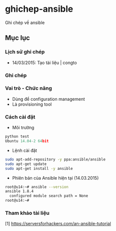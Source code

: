 # ghichep-ansible
Ghi chép về ansible


## Mục lục 

### Lịch sử ghi chép
- 14/03/2015: Tạo tài liệu | congto

### Ghi chép

### Vai trò - Chức năng
- Dùng để configuration management
- Là provisioning tool 

### Cách cài đặt
- Môi trường
```python
python test
Ubuntu 14.04-2 64bit
```
- Lệnh cài đặt
```sh
sudo apt-add-repository -y ppa:ansible/ansible
sudo apt-get update
sudo apt-get install -y ansible
```

- Phiên bản của Ansible hiện tại (14.03.2015)
```sh
root@u14:~# ansible --version
ansible 1.8.4
  configured module search path = None
root@u14:~#
```

### Tham khảo tài liệu
[1] https://serversforhackers.com/an-ansible-tutorial
